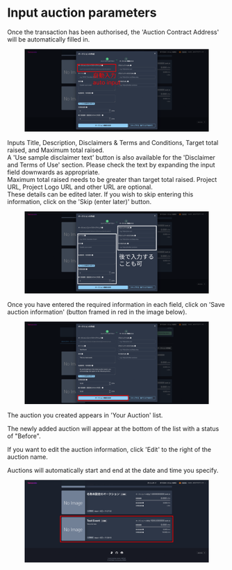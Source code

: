 # Input auction parameters

Once the transaction has been authorised, the 'Auction Contract Address' will be automatically filled in.  


<figure><img src="../../../../../.gitbook/assets/Group 1 (8).png" alt=""><figcaption></figcaption></figure>

Inputs Title, Description, Disclaimers & Terms and Conditions, Target total raised, and Maximum total raised.  
A 'Use sample disclaimer text' button is also available for the 'Disclaimer and Terms of Use' section. Please check the text by expanding the input field downwards as appropriate.  
Maximum total raised needs to be greater than target total raised.
Project URL, Project Logo URL and other URL are optional.  
These details can be edited later. If you wish to skip entering this information, click on the 'Skip (enter later)' button.  

<figure><img src="../../../../../.gitbook/assets/Group 1 (28) (1).png" alt=""><figcaption></figcaption></figure>

Once you have entered the required information in each field, click on 'Save auction information' (button framed in red in the image below).

<figure><img src="../../../../../.gitbook/assets/Group 1 (10).png" alt=""><figcaption></figcaption></figure>

The auction you created appears in 'Your Auction' list.

The newly added auction will appear at the bottom of the list with a status of "Before".  

If you want to edit the auction information, click 'Edit' to the right of the auction name.  

Auctions will automatically start and end at the date and time you specify.  

<figure><img src="../../../../../.gitbook/assets/Group 1 (11).png" alt=""><figcaption></figcaption></figure>
